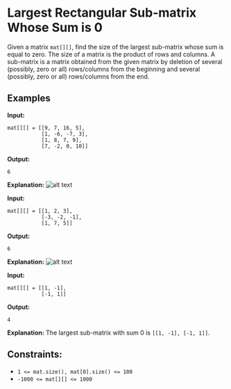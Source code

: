 # Largest Rectangular Sub-matrix Whose Sum is 0

Given a matrix `mat[][]`, find the size of the largest sub-matrix whose sum is equal to zero. The size of a matrix is the product of rows and columns. A sub-matrix is a matrix obtained from the given matrix by deletion of several (possibly, zero or all) rows/columns from the beginning and several (possibly, zero or all) rows/columns from the end.

## Examples

**Input:** 
```
mat[][] = [[9, 7, 16, 5], 
           [1, -6, -7, 3], 
           [1, 8, 7, 9], 
           [7, -2, 0, 10]]
```
**Output:** 
```
6
```
**Explanation:** 
![alt text](https://media.geeksforgeeks.org/img-practice/prod/addEditProblem/710026/Web/Other/blobid0_1736762643.png)

**Input:** 
```
mat[][] = [[1, 2, 3], 
           [-3, -2, -1], 
           [1, 7, 5]]
```
**Output:** 
```
6
```
**Explanation:** 
![alt text](https://media.geeksforgeeks.org/img-practice/prod/addEditProblem/710026/Web/Other/blobid1_1736762643.png)

**Input:** 
```
mat[][] = [[1, -1], 
           [-1, 1]]
```
**Output:** 
```
4
```
**Explanation:** The largest sub-matrix with sum 0 is `[[1, -1], [-1, 1]]`.

## Constraints:
- `1 <= mat.size(), mat[0].size() <= 100`
- `-1000 <= mat[][] <= 1000`